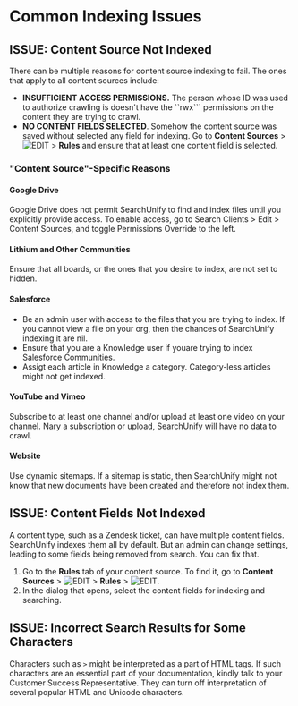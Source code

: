 # Common Indexing Issues

## ISSUE: Content Source Not Indexed 
There can be multiple reasons for content source indexing to fail. The ones that apply to all content sources include:

- **INSUFFICIENT ACCESS PERMISSIONS.** The person whose ID was used to authorize crawling is doesn't have the ``rwx``` permissions on the content they are trying to crawl.
- **NO CONTENT FIELDS SELECTED**. Somehow the content source was saved without selected any field for indexing. Go to **Content Sources** > ![EDIT](https://docs.searchunify.com/Content/Resources-Mamba20/Images/Icons/edit-tuning.png) > **Rules** and ensure that at least one content field is selected.

### "Content Source"-Specific Reasons

#### Google Drive
Google Drive does not permit SearchUnify to find and index files until you explicitly provide access. To enable access, go to Search Clients > Edit > Content Sources, and toggle Permissions Override to the left.

#### Lithium and Other Communities 
Ensure that all boards, or the ones that you desire to index, are not set to hidden.

#### Salesforce
- Be an admin user with access to the files that you are trying to index. If you cannot view a file on your org, then the chances of SearchUnify indexing it are nil.
- Ensure that you are a Knowledge user if youare trying to index Salesforce Communities.
- Assigt
 each article in Knowledge a category. Category-less articles might not get indexed.

#### YouTube and Vimeo
Subscribe to at least one channel and/or upload at least one video on your channel. Nary a subscription or upload, SearchUnify will have no data to crawl.

#### Website
Use dynamic sitemaps. If a sitemap is static, then SearchUnify might not know that new documents have been created and therefore not index them.

## ISSUE: Content Fields Not Indexed
A content type, such as a Zendesk ticket, can have multiple content fields. SearchUnify indexes them all by default. But an admin can change settings, leading to some fields being removed from search. You can fix that.
1. Go to the **Rules** tab of your content source. To find it, go to **Content Sources** > ![EDIT](https://docs.searchunify.com/Content/Resources-Mamba20/Images/Icons/edit-tuning.png) > **Rules** > ![EDIT](https://docs.searchunify.com/Content/Resources-Mamba20/Images/Icons/edit-tuning.png). 
2. In the dialog that opens, select the content fields for indexing and searching.

## ISSUE: Incorrect Search Results for Some Characters
Characters such as ```>``` might be interpreted as a part of HTML tags. If such characters are an essential part of your documentation, kindly talk to your Customer Success Representative. They can turn off interpretation of several popular HTML and Unicode characters.
